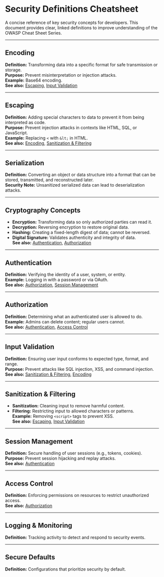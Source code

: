 # Security Definitions Cheatsheet

A concise reference of key security concepts for developers. This document provides clear, linked definitions to improve understanding of the OWASP Cheat Sheet Series.

---

## Encoding
**Definition:** Transforming data into a specific format for safe transmission or storage.  
**Purpose:** Prevent misinterpretation or injection attacks.  
**Example:** Base64 encoding.  
**See also:** [Escaping](#escaping), [Input Validation](#input-validation)

---

## Escaping
**Definition:** Adding special characters to data to prevent it from being interpreted as code.  
**Purpose:** Prevent injection attacks in contexts like HTML, SQL, or JavaScript.  
**Example:** Replacing `<` with `&lt;` in HTML.  
**See also:** [Encoding](#encoding), [Sanitization & Filtering](#sanitization--filtering)

---

## Serialization
**Definition:** Converting an object or data structure into a format that can be stored, transmitted, and reconstructed later.  
**Security Note:** Unsanitized serialized data can lead to deserialization attacks.

---

## Cryptography Concepts
- **Encryption:** Transforming data so only authorized parties can read it.  
- **Decryption:** Reversing encryption to restore original data.  
- **Hashing:** Creating a fixed-length digest of data; cannot be reversed.  
- **Digital Signature:** Validates authenticity and integrity of data.  
**See also:** [Authentication](#authentication), [Authorization](#authorization)

---

## Authentication
**Definition:** Verifying the identity of a user, system, or entity.  
**Example:** Logging in with a password or via OAuth.  
**See also:** [Authorization](#authorization), [Session Management](#session-management)

---

## Authorization
**Definition:** Determining what an authenticated user is allowed to do.  
**Example:** Admins can delete content; regular users cannot.  
**See also:** [Authentication](#authentication), [Access Control](#access-control)

---

## Input Validation
**Definition:** Ensuring user input conforms to expected type, format, and range.  
**Purpose:** Prevent attacks like SQL injection, XSS, and command injection.  
**See also:** [Sanitization & Filtering](#sanitization--filtering), [Encoding](#encoding)

---

## Sanitization & Filtering
- **Sanitization:** Cleaning input to remove harmful content.  
- **Filtering:** Restricting input to allowed characters or patterns.  
**Example:** Removing `<script>` tags to prevent XSS.  
**See also:** [Escaping](#escaping), [Input Validation](#input-validation)

---

## Session Management
**Definition:** Secure handling of user sessions (e.g., tokens, cookies).  
**Purpose:** Prevent session hijacking and replay attacks.  
**See also:** [Authentication](#authentication)

---

## Access Control
**Definition:** Enforcing permissions on resources to restrict unauthorized access.  
**See also:** [Authorization](#authorization)

---

## Logging & Monitoring
**Definition:** Tracking activity to detect and respond to security events.

---

## Secure Defaults
**Definition:** Configurations that prioritize security by default.
